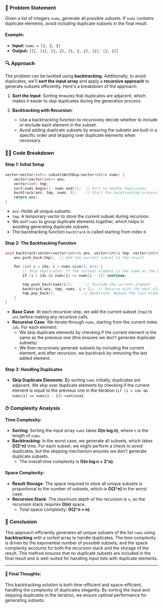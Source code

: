 ### 📝 **Problem Statement**

Given a list of integers `nums`, generate all possible subsets. If `nums` contains duplicate elements, avoid including duplicate subsets in the final result.

#### Example:
- **Input:** `nums = [1, 2, 2]`
- **Output:** `[[], [1], [1, 2], [1, 2, 2], [2], [2, 2]]`

### 🔍 **Approach**

The problem can be tackled using **backtracking**. Additionally, to avoid duplicates, we'll **sort the input array** and apply a **recursive approach** to generate subsets efficiently. Here's a breakdown of the approach:

1. **Sort the Input**: Sorting ensures that duplicates are adjacent, which makes it easier to skip duplicates during the generation process.
  
2. **Backtracking with Recursion**:
   - Use a backtracking function to recursively decide whether to include or exclude each element in the subset.
   - Avoid adding duplicate subsets by ensuring the subsets are built in a specific order and skipping over duplicate elements when necessary.

### 🧑‍💻 **Code Breakdown**

#### Step 1: Initial Setup

```cpp
vector<vector<int>> subsetsWithDup(vector<int>& nums) {
    vector<vector<int>> ans;
    vector<int> tmp;
    sort(nums.begin(), nums.end());  // Sort to handle duplicates
    backtrack(ans, tmp, nums, 0);    // Start the backtracking process
    return ans;
}
```
- `ans`: Holds all unique subsets.
- `tmp`: A temporary vector to store the current subset during recursion.
- We sort `nums` to group duplicate elements together, which helps in avoiding generating duplicate subsets.
- The backtracking function `backtrack` is called starting from index `0`.

#### Step 2: The Backtracking Function

```cpp
void backtrack(vector<vector<int>>& ans, vector<int>& tmp, vector<int>& nums, int idx) {
    ans.push_back(tmp);  // Add the current subset to the result

    for (int i = idx; i < nums.size(); i++) {
        // Skip duplicates: If the current element is the same as the previous one, skip it
        if (i > idx && nums[i] == nums[i - 1]) continue;

        tmp.push_back(nums[i]);      // Include the current element
        backtrack(ans, tmp, nums, i + 1);  // Recurse with the next element
        tmp.pop_back();             // Backtrack: Remove the last element
    }
}
```

- **Base Case**: At each recursive step, we add the current subset (`tmp`) to `ans` before making any recursive calls.
- **Recursive Case**: We iterate through `nums`, starting from the current index `idx`. For each element:
  - We skip duplicate elements by checking if the current element is the same as the previous one (this ensures we don't generate duplicate subsets).
  - We then recursively generate subsets by including the current element, and after recursion, we backtrack by removing the last added element.

#### Step 3: Handling Duplicates

- **Skip Duplicate Elements**: By sorting `nums` initially, duplicates are adjacent. We skip over duplicate elements by checking if the current element is equal to the previous one in the iteration (`if (i > idx && nums[i] == nums[i - 1]) continue`).

### ⏱ **Complexity Analysis**

#### Time Complexity:
- **Sorting**: Sorting the input array `nums` takes **O(n log n)**, where `n` is the length of `nums`.
- **Backtracking**: In the worst case, we generate all subsets, which takes **O(2^n)** time. For each subset, we might perform a check to avoid duplicates, but the skipping mechanism ensures we don't generate duplicate subsets.
  - The overall time complexity is **O(n log n + 2^n)**.

#### Space Complexity:
- **Result Storage**: The space required to store all unique subsets is proportional to the number of subsets, which is **O(2^n)** in the worst case.
- **Recursion Stack**: The maximum depth of the recursion is `n`, so the recursion stack requires **O(n)** space.
  - Total space complexity: **O(2^n + n)**.

### 🎯 **Conclusion**

This approach efficiently generates all unique subsets of the list `nums` using **backtracking** with a sorted array to handle duplicates. The time complexity is driven by the exponential number of possible subsets, and the space complexity accounts for both the recursion stack and the storage of the result. This method ensures that no duplicate subsets are included in the final result and is well-suited for handling input lists with duplicate elements.

---

#### 🌟 **Final Thoughts**:
This backtracking solution is both time-efficient and space-efficient, handling the complexity of duplicates elegantly. By sorting the input and skipping duplicates in the iteration, we ensure optimal performance for generating subsets.